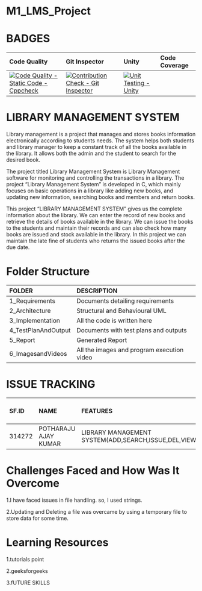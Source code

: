 # M1_LMS_Project


# BADGES

|Code Quality|Git Inspector|Unity|Code Coverage|
|:-----------|:------------|:----|:------------|
|[![Code Quality - Static Code - Cppcheck](https://github.com/Anisha2301/M1_Project/actions/workflows/cppcheak.yml/badge.svg)](https://github.com/Anisha2301/M1_Project/actions/workflows/cppcheak.yml)|[![Contribution Check - Git Inspector](https://github.com/Anisha2301/M1_Project/actions/workflows/gitinspector.yml/badge.svg)](https://github.com/Anisha2301/M1_Project/actions/workflows/gitinspector.yml)|[![Unit Testing - Unity](https://github.com/Anisha2301/M1_Project/actions/workflows/unity.yml/badge.svg)](https://github.com/Anisha2301/M1_Project/actions/workflows/unity.yml)|









# **LIBRARY MANAGEMENT SYSTEM**

Library management is a project that manages and stores books information electronically according to students needs. The system helps both students and library manager to keep a constant track of all the books available in the library. It allows both the admin and the student to search for the desired book.

The project titled Library Management System is Library Management software for monitoring and controlling the transactions in a library. The project “Library Management System” is developed in C, which mainly focuses on basic operations in a library like adding new books, and updating new information, searching books and members and return books.

This project “LIBRARY MANAGEMENT SYSTEM” gives us the complete information about the library. We can enter the record of new books and retrieve the details of books available in the library. We can issue the books to the students and maintain their records and can also check how many books are issued and stock available in the library. In this project we can maintain the late fine of students who returns the issued books after the due date.

# Folder Structure
|FOLDER|DESCRIPTION|
|:-----|:----------|
|1_Requirements|Documents detailing requirements|
|2_Architecture|Structural and Behavioural UML|
|3_Implementation|All the code is written here|
|4_TestPlanAndOutput|Documents with test plans and outputs|
|5_Report|Generated Report|
|6_ImagesandVideos|All the images and program execution video|

# ISSUE TRACKING
|SF.ID|NAME|FEATURES|ISSUES RAISED|ISSUES RESOLVED|TOTAL TESTCASES|TOTAL TESTCASES PASSED|
|:----|:---|:-------|:------------|:--------------|:--------------|:---------------------|
|314272|POTHARAJU AJAY KUMAR|LIBRARY MANAGEMENT SYSTEM(ADD,SEARCH,ISSUE,DEL,VIEW)|3|3|5|5|

# Challenges Faced and How Was It Overcome
1.I have faced issues in file handling. so, I used strings.

2.Updating and Deleting a file was overcame by using a temporary file to store data for some time.

# Learning Resources
1.tutorials point

2.geeksforgeeks

3.fUTURE SKILLS

